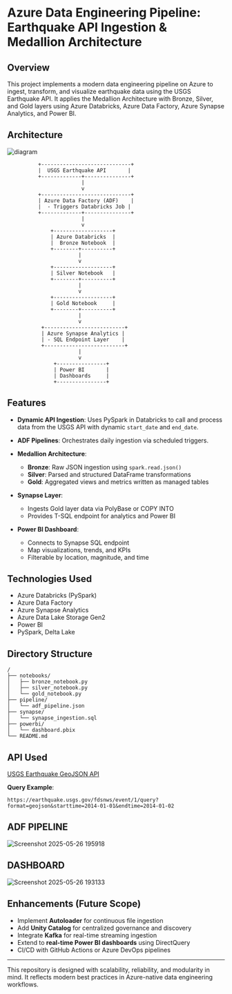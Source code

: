 # Azure Data Engineering Pipeline: Earthquake API Ingestion & Medallion Architecture

## Overview

This project implements a modern data engineering pipeline on Azure to ingest, transform, and visualize earthquake data using the USGS Earthquake API. It applies the Medallion Architecture with Bronze, Silver, and Gold layers using Azure Databricks, Azure Data Factory, Azure Synapse Analytics, and Power BI.

## Architecture
![diagram](https://github.com/user-attachments/assets/6aa6d6a1-2691-4f99-bd66-ace5ec56a5a7)


```
          +-----------------------------+
          |  USGS Earthquake API       |
          +-------------+---------------+
                        |
                        v
          +-----------------------------+
          | Azure Data Factory (ADF)    |
          |  - Triggers Databricks Job |
          +-------------+---------------+
                        |
                        v
              +-------------------+
              | Azure Databricks  |
              |  Bronze Notebook  |
              +--------+----------+
                       |
                       v
              +-------------------+
              | Silver Notebook   |
              +--------+----------+
                       |
                       v
              +-------------------+
              | Gold Notebook     |
              +--------+----------+
                       |
                       v
           +--------------------------+
           | Azure Synapse Analytics |
           | - SQL Endpoint Layer    |
           +--------------------------+
                       |
                       v
               +----------------+
               | Power BI       |
               | Dashboards     |
               +----------------+
```

## Features

* **Dynamic API Ingestion**: Uses PySpark in Databricks to call and process data from the USGS API with dynamic `start_date` and `end_date`.
* **ADF Pipelines**: Orchestrates daily ingestion via scheduled triggers.
* **Medallion Architecture**:

  * **Bronze**: Raw JSON ingestion using `spark.read.json()`
  * **Silver**: Parsed and structured DataFrame transformations
  * **Gold**: Aggregated views and metrics written as managed tables
* **Synapse Layer**:

  * Ingests Gold layer data via PolyBase or COPY INTO
  * Provides T-SQL endpoint for analytics and Power BI
* **Power BI Dashboard**:

  * Connects to Synapse SQL endpoint
  * Map visualizations, trends, and KPIs
  * Filterable by location, magnitude, and time

## Technologies Used

* Azure Databricks (PySpark)
* Azure Data Factory
* Azure Synapse Analytics
* Azure Data Lake Storage Gen2
* Power BI
* PySpark, Delta Lake

## Directory Structure

```
/
├── notebooks/
│   ├── bronze_notebook.py
│   ├── silver_notebook.py
│   └── gold_notebook.py
├── pipeline/
│   └── adf_pipeline.json
├── synapse/
│   └── synapse_ingestion.sql
├── powerbi/
│   └── dashboard.pbix
└── README.md
```

## API Used

[USGS Earthquake GeoJSON API](https://earthquake.usgs.gov/fdsnws/event/1/)

**Query Example**:

```
https://earthquake.usgs.gov/fdsnws/event/1/query?format=geojson&starttime=2014-01-01&endtime=2014-01-02
```

## ADF PIPELINE

![Screenshot 2025-05-26 195918](https://github.com/user-attachments/assets/6d1b281b-2684-42b1-afbf-48fdbf1f9214)

## DASHBOARD

![Screenshot 2025-05-26 193133](https://github.com/user-attachments/assets/07c0156c-2361-4f50-ac0c-93835c4a395e)

## Enhancements (Future Scope)

* Implement **Autoloader** for continuous file ingestion
* Add **Unity Catalog** for centralized governance and discovery
* Integrate **Kafka** for real-time streaming ingestion
* Extend to **real-time Power BI dashboards** using DirectQuery
* CI/CD with GitHub Actions or Azure DevOps pipelines

---

This repository is designed with scalability, reliability, and modularity in mind. It reflects modern best practices in Azure-native data engineering workflows.
